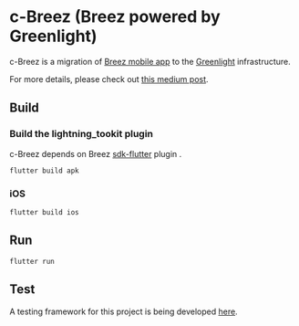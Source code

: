 # c-Breez (Breez powered by Greenlight)

c-Breez is a migration of [Breez mobile app](https://github.com/breez/breezmobile) to the [Greenlight](https://blockstream.com/lightning/greenlight/) infrastructure.

For more details, please check out [this medium post](https://medium.com/breez-technology/get-ready-for-a-fresh-breez-multiple-apps-one-node-optimal-ux-519c4daf2536).

## Build

### Build the lightning_tookit plugin

c-Breez depends on Breez [sdk-flutter](https://github.com/breez/breez-sdk/tree/main/libs/sdk-flutter) plugin .

```
flutter build apk
```

### iOS

```
flutter build ios
```

## Run

```
flutter run
```
## Test
A testing framework for this project is being developed [here](https://github.com/breez/lntest).
